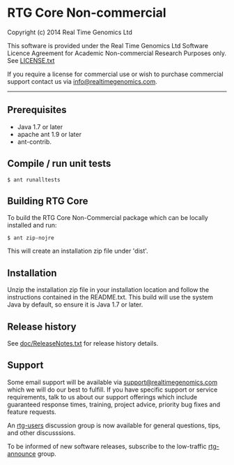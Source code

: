 # RTG Core Non-commercial

Copyright (c) 2014 Real Time Genomics Ltd

This software is provided under the Real Time Genomics Ltd Software Licence Agreement for Academic Non-commercial Research Purposes only. See [LICENSE.txt](LICENSE.txt)

If you require a license for commercial use or wish to purchase commercial support contact us via info@realtimegenomics.com.

---

## Prerequisites

* Java 1.7 or later
* apache ant 1.9 or later
* ant-contrib.

## Compile / run unit tests

    $ ant runalltests

## Building RTG Core

To build the RTG Core Non-Commercial package which can be locally installed and run:

    $ ant zip-nojre

This will create an installation zip file under 'dist'.

## Installation

Unzip the installation zip file in your installation location and follow the instructions contained in the README.txt. This build will use the system Java by default, so ensure it is Java 1.7 or later.

## Release history

See [doc/ReleaseNotes.txt](doc/ReleaseNotes.txt) for release history details.

## Support

Some email support will be available via support@realtimegenomics.com which we will do our best to fulfill. If you have specific support or service requirements, talk to us about our support offerings which include guaranteed response times, training, project advice, priority bug fixes and feature requests.

An [rtg-users](https://groups.google.com/a/realtimegenomics.com/forum/#!forum/rtg-users) discussion group is now available for general questions, tips, and other discusssions.

To be informed of new software releases, subscribe to the low-traffic [rtg-announce](https://groups.google.com/a/realtimegenomics.com/forum/#!forum/rtg-announce) group.


